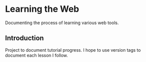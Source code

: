 # Learning the Web
Documenting the process of learning various web tools.

## Introduction
Project to document tutorial progress. I hope to use version tags to document each lesson I follow.
